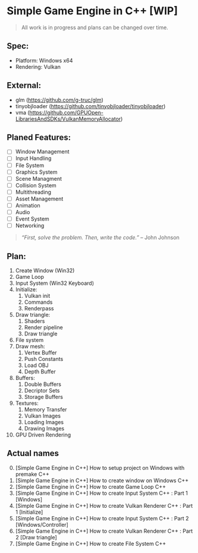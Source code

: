 

# **Simple Game Engine in C++ [WIP]**

> All work is in progress and plans can be changed over time.

## Spec:

- Platform: Windows x64
- Rendering: Vulkan

## External:

- glm (https://github.com/g-truc/glm)
- tinyobjloader (https://github.com/tinyobjloader/tinyobjloader)
- vma (https://github.com/GPUOpen-LibrariesAndSDKs/VulkanMemoryAllocator)

## Planed Features:

- [ ] Window Management
- [ ] Input Handling
- [ ] File System
- [ ] Graphics System
- [ ] Scene Managment
- [ ] Collision System
- [ ] Multithreading
- [ ] Asset Management
- [ ] Animation
- [ ] Audio
- [ ] Event System
- [ ] Networking

> *“First, solve the problem. Then, write the code.”* – John Johnson

## Plan:

1. Create Window (Win32)
2. Game Loop
3. Input System (Win32 Keyboard)
4. Initialize:
    1. Vulkan init
    2. Commands
    3. Renderpass
5. Draw triangle:
    1. Shaders
    2. Render pipeline
    3. Draw triangle
6. File system
7. Draw mesh:
    1. Vertex Buffer
    2. Push Constants
    3. Load OBJ
    4. Depth Buffer
8. Buffers:
    1. Double Buffers
    2. Decriptor Sets
    3. Storage Buffers
9. Textures:
    1. Memory Transfer
    2. Vulkan Images
    3. Loading Images
    4. Drawing Images
10. GPU Driven Rendering

## Actual names

0. [Simple Game Engine in C++] How to setup project on Windows with premake C++
1. [Simple Game Engine in C++] How to create window on Windows C++
2. [Simple Game Engine in C++] How to create Game Loop C++
3. [Simple Game Engine in C++] How to create Input System C++ : Part 1 [Windows]
4. [Simple Game Engine in C++] How to create Vulkan Renderer C++ : Part 1 [Initialize]
5. [Simple Game Engine in C++] How to create Input System C++ : Part 2 [Windows/Controller]
6. [Simple Game Engine in C++] How to create Vulkan Renderer C++ : Part 2 [Draw triangle]
7. [Simple Game Engine in C++] How to create File System C++